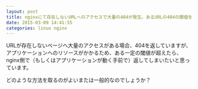 ```yaml
---
layout: post
title: nginxにて存在しないURLへのアクセスで大量の404が発生。あるURLの404の閾値を超えたらnginx側でリクエストを返す方法は？
date: 2015-03-09 14:41:55
categories: linux nginx
---
```

<p>URLが存在しないページへ大量のアクセスがある場合、404を返していますが、アプリケーションへのリソースがかかるため、ある一定の閾値が超えたら、nginx側で（もしくはアプリケーションが動く手前で）返してしまいたいと思っています。</p>

<p>どのような方法を取るのがよいまたは一般的なのでしょうか？</p>
